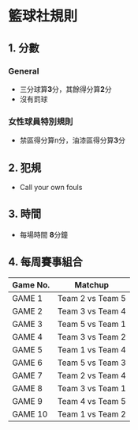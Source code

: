 # 籃球社規則


## 1. 分數

### General
- 三分球算**3**分，其餘得分算**2**分
- 沒有罰球

### 女性球員特別規則
- 禁區得分算n分，油漆區得分算**3**分

## 2. 犯規
- Call your own fouls

## 3. 時間
- 每場時間 **8**分鐘

## 4. 每周賽事組合

| Game No. | Matchup          |
|----------|------------------|
| GAME 1   | Team 2 vs Team 5 |
| GAME 2   | Team 3 vs Team 4 |
| GAME 3   | Team 5 vs Team 1 |
| GAME 4   | Team 3 vs Team 2 |
| GAME 5   | Team 1 vs Team 4 |
| GAME 6   | Team 5 vs Team 3 |
| GAME 7   | Team 2 vs Team 4 |
| GAME 8   | Team 3 vs Team 1 |
| GAME 9   | Team 4 vs Team 5 |
| GAME 10  | Team 1 vs Team 2 |
